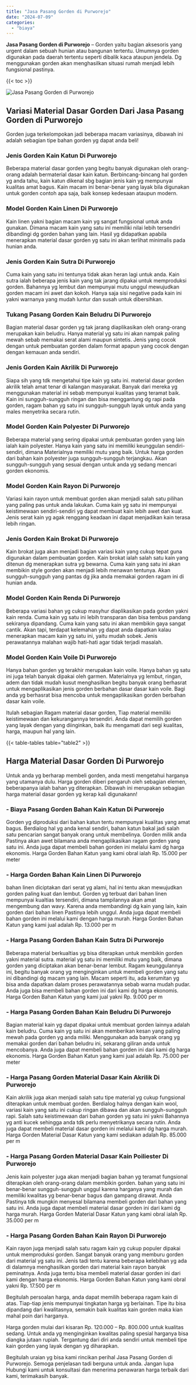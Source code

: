 ```yaml
---
title: "Jasa Pasang Gorden di Purworejo"
date: "2024-07-09"
categories: 
  - "biaya"
---
```


**Jasa Pasang Gorden di Purworejo** – Gorden yaitu bagian aksesoris yang urgent dalam sebuah hunian atau bangunan tertentu. Umumnya gorden digunakan pada daerah tertentu seperti dibalik kaca ataupun jendela. Dg menggunakan gorden akan menghasilkan situasi rumah menjadi lebih fungsional pastinya.

{{< toc >}}

![Jasa Pasang Gorden di Purworejo](/images/pasang-gorden-murah30.png)

## Variasi Material Dasar Gorden Dari Jasa Pasang Gorden di Purworejo

Gorden juga terkelompokan jadi beberapa macam variasinya, dibawah ini adalah sebagian tipe bahan gorden yg dapat anda beli!

### Jenis Gorden Kain Katun Di Purworejo

Beberapa material dasar gorden yang begitu banyak digunakan oleh orang-orang adalah bermaterial dasar kain katun. Berbincang-bincang hal gorden yg anda tahu, kain katun dikenal sbg bagian jenis kain yg mempunyai kualitas amat bagus. Kain macam ini benar-benar yang layak bila digunakan untuk gorden contoh apa saja, baik konsep kedesaan ataupun modern.

### Model Gorden Kain Linen Di Purworejo

Kain linen yakni bagian macam kain yg sangat fungsional untuk anda gunakan. Dimana macam kain yang satu ini memiliki nilai lebih tersendiri dibandingi dg gorden bahan yang lain. Hasil yg didapatkan apabila menerapkan material dasar gorden yg satu ini akan terlihat minimalis pada hunian anda.

### Jenis Gorden Kain Sutra Di Purworejo

Cuma kain yang satu ini tentunya tidak akan heran lagi untuk anda. Kain sutra ialah beberapa jenis kain yang tak jarang dipakai untuk memproduksi gorden. Bahannya yg lembut dan mempunyai mutu unggul mewujudkan gorden macam ini awet dan kokoh. Hanya saja sisi negative pada kain ini yakni warnanya yang mudah luntur dan susah untuk dibersihkan.

### Tukang Pasang Gorden Kain Beludru Di Purworejo

Bagian material dasar gorden yg tak jarang diaplikasikan oleh orang-orang merupakan kain beludru. Hanya material yg satu ini akan nampak paling mewah sebab memakai serat alami maupun sintetis. Jenis yang cocok dengan untuk pembuatan gorden dalam format apapun yang cocok dengan dengan kemauan anda sendiri.

### Jenis Gorden Kain Akrilik Di Purworejo

Siapa sih yang tdk mengetahui tipe kain yg satu ini. material dasar gorden akrilik telah amat tenar di kalangan masyarakat. Banyak dari mereka yg menggunakan material ini sebab mempunyai kualitas yang teramat baik. Kain ini sungguh-sungguh ringan dan bisa menggantung dg rapi pada gorden, ragam bahan yg satu ini sungguh-sungguh layak untuk anda yang males menyetrika secara rutin.

### Model Gorden Kain Polyester Di Purworejo

Beberapa material yang sering dipakai untuk pembuatan gorden yang lain ialah kain polyester. Hanya kain yang satu ini memiliki keunggulan sendiri-sendiri, dimana Materialnya memiliki mutu yang baik. Untuk harga gorden dari bahan kain polyester juga sungguh-sungguh terjangkau. Akan sungguh-sungguh yang sesuai dengan untuk anda yg sedang mencari gorden ekonomis.

### Model Gorden Kain Rayon Di Purworejo

Variasi kain rayon untuk membuat gorden akan menjadi salah satu pilihan yang paling pas untuk anda lakukan. Cuma kain yg satu ini mempunyai keistimewaan sendiri-sendiri yg dapat membuat kain lebih awet dan kuat. Jenis serat kain yg agak renggang keadaan ini dapat menjadikan kain terasa lebih ringan.

### Jenis Gorden Kain Brokat Di Purworejo

Kain brokat juga akan menjadi bagian variasi kain yang cukup tepat guna digunakan dalam pembuatan gorden. Kain brokat ialah salah satu kain yang ditenun dg menerapkan sutra yg bewarna. Cuma kain yang satu ini akan membikin style gorden akan menjadi lebih menawan tentunya. Akan sungguh-sungguh yang pantas dg jika anda memakai gorden ragam ini di hunian anda.

### Model Gorden Kain Renda Di Purworejo

Beberapa variasi bahan yg cukup masyhur diaplikasikan pada gorden yakni kain renda. Cuma kain yg satu ini lebih transparan dan bisa tembus pandang sekiranya dipandang. Cuma kain yang satu ini akan membikin gaya sangat cantik. Akan tapi, terdapat kelemahan yg dapat anda dapatkan kalau menerapkan macam kain yg satu ini, yaitu mudah sobek. Jenis perawatannya malahan wajib hati-hati agar tidak terjadi masalah.

### Model Gorden Kain Voile Di Purworejo

Hanya bahan gorden yg terakhir merupakan kain voile. Hanya bahan yg satu ini juga telah banyak dipakai oleh garmen. Materialnya yg lembut, ringan, adem dan tidak mudah kusut menghasilkan begitu banyak orang berhasrat untuk mengaplikasikan jenis gorden berbahan dasar dasar kain voile. Bagi anda yg berhasrat bisa mencoba untuk mengaplikasikan gorden berbahan dasar kain voile.

Itulah sebagian Ragam material dasar gorden, Tiap material memiliki keistimewaan dan kekurangannya tersendiri. Anda dapat memilih gorden yang layak dengan yang diinginkan, baik itu mengamati dari segi kualitas, harga, maupun hal yang lain.

{{< table-tables table="table2" >}}

## Harga Material Dasar Gorden Di Purworejo

Untuk anda yg berharap membeli gorden, anda mesti mengetahui harganya yang utamanya dulu. Harga gorden diberi pengaruh oleh sebagian elemen, beberapanya ialah bahan yg diterapkan. Dibawah ini merupakan sebagian harga material dasar gorden yg kerap kali digunakann!

### \- Biaya Pasang Gorden Bahan Kain Katun Di Purworejo

Gorden yg diproduksi dari bahan katun tentu mempunyai kualitas yang amat bagus. Berdialog hal yg anda kenal sendiri, bahan katun bakal jadi salah satu pencarian sangat banyak orang untuk membelinya. Gorden milik anda Pastinya akan awet bilamana anda mengaplikasikan ragam gorden yang satu ini. Anda juga dapat membeli bahan gorden ini melalui kami dg harga ekonomis. Harga Gorden Bahan Katun yang kami obral ialah Rp. 15.000 per meter

### \- Harga Gorden Bahan Kain Linen Di Purworejo

bahan linen diciptakan dari serat yg alami, hal ini tentu akan mewujudkan gorden paling kuat dan lembut. Gorden yg terbuat dari bahan linen mempunyai kualtias tersendiri, dimana tampilannya akan amat mengembung dan wavy. Karena anda membandingi dg kain yang lain, kain gorden dari bahan linen Pastinya lebih unggul. Anda juga dapat membeli bahan gorden ini melalui kami dengan harga murah. Harga Gorden Bahan Katun yang kami jual adalah Rp. 13.000 per m

### \- Harga Pasang Gorden Bahan Kain Sutra Di Purworejo

Beberapa material berkualtias yg bisa diterapkan untuk membikin gorden yakni material sutra. material yg satu ini memiliki mutu yang baik, dimana gorden yang diciptakan akan benar-benar lembut. Ragam keunggulannya ini, begitu banyak orang yg menginginkan untuk membeli gorden yang satu ini dibandingi dg macam yang lain. Macam seperti itu, ada kerumitan yg bisa anda dapatkan dalam proses perawatannya sebab warna mudah pudar. Anda juga bisa membeli bahan gorden ini dari kami dg harga ekonomis. Harga Gorden Bahan Katun yang kami jual yakni Rp. 9.000 per m

### \- Harga Pasang Gorden Bahan Kain Beludru Di Purworejo

Bagian material kain yg dapat dipakai untuk membuat gorden lainnya adalah kain beludru. Cuma kain yg satu ini akan memberikan kesan yang paling mewah pada gorden yg anda miliki. Menggunakan ada banyak orang yg memakai gorden dari bahan beludru ini, sekarang giliran anda untuk mencobanya. Anda juga dapat membeli bahan gorden ini dari kami dg harga ekonomis. Harga Gorden Bahan Katun yang kami jual adalah Rp. 75.000 per meter

### \- Harga Pasang Gorden Material Dasar Kain Akrilik Di Purworejo

Kain akrilik juga akan menjadi salah satu tipe material yg cukup fungsional diterapkan untuk membuat gorden. Berdialog halnya dengan kain wool, variasi kain yang satu ini cukup ringan dibawa dan akan sungguh-sungguh rapi. Salah satu keistimewaan dari bahan gorden yg satu ini yakni Bahannya yg anti kucek sehingga anda tdk perlu menyetrikanya secara rutin. Anda juga dapat membeli material dasar gorden ini melalui kami dg harga murah. Harga Gorden Material Dasar Katun yang kami sediakan adalah Rp. 85.000 per m

### \- Harga Pasang Gorden Material Dasar Kain Poiliester Di Purworejo

Jenis kain polyester juga akan menjadi bagian bahan yg teramat fungsional diterapkan oleh orang-orang dalam membikin gorden. bahan yang satu ini benar-benar sungguh-sungguh unggul karena harganya yang murah dan memiliki kwalitas yg benar-benar bagus dan gampang dirawat. Anda Pastinya tdk mungkin menyesal bilamana membeli gorden dari bahan yang satu ini. Anda juga dapat membeli material dasar gorden ini dari kami dg harga murah. Harga Gorden Material Dasar Katun yang kami obral ialah Rp. 35.000 per m

### \- Harga Pasang Gorden Bahan Kain Rayon Di Purworejo

Kain rayon juga menjadi salah satu ragam kain yg cukup populer dipakai untuk memproduksi gorden. Sangat banyak orang yang memburu gorden dari material yg satu ini. Jenis tadi tentu karena beberapa kelebihan yg ada di dalamnya menghasilkan gorden dari material kain rayon banyak peminatnya. Anda juga tentu bisa membeli material dasar gorden ini dari kami dengan harga ekonomis. Harga Gorden Bahan Katun yang kami obral yakni Rp. 17.500 per m

Begitulah persoalan harga, anda dapat memilih beberapa ragam kain di atas. Tiap-tiap jenis mempunyai tingkatan harga yg berlainan. Tipe itu bisa dipandang dari kwalitasnya, semakin baik kualitas kain gorden maka kian mahal poin dari harganya.

Harga gorden mulai dari kisaran Rp. 120.000 – Rp. 800.000 untuk kualitas sedang. Untuk anda yg menginginkan kwalitas paling spesial harganya bisa diangka jutaan rupiah. Tergantung dari diri anda sendiri untuk membeli tipe kain gorden yang layak dengan yg diharapkan.

Begitulah uraian yg bisa kami rincikan perihal Jasa Pasang Gorden di Purworejo. Semoga penjelasan tadi berguna untuk anda. Jangan lupa Hubungi kami untuk konsultasi dan menerima penawaran harga terbaik dari kami, terimakasih banyak.

